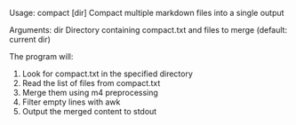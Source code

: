 Usage: compact \[dir\]
Compact multiple markdown files into a single output

Arguments:
dir Directory containing compact.txt and files to merge (default: current dir)

The program will:

1. Look for compact.txt in the specified directory
1. Read the list of files from compact.txt
1. Merge them using m4 preprocessing
1. Filter empty lines with awk
1. Output the merged content to stdout
